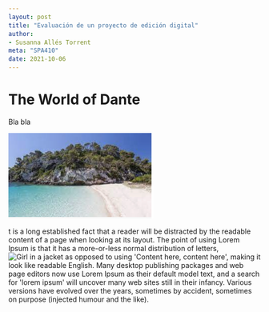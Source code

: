 ```yaml
---
layout: post
title: "Evaluación de un proyecto de edición digital"
author:
- Susanna Allés Torrent
meta: "SPA410"
date: 2021-10-06
---
```


# The World of Dante


Bla bla 


![texto alternativo](/assets/images/001.png)


t is a long established fact that a reader will be distracted by the readable content of a page when looking at its layout. The point of using Lorem Ipsum is that it has a more-or-less normal distribution of letters, <img src="assets/images/001.jpg" alt="Girl in a jacket" width="500" height="600"> as opposed to using 'Content here, content here', making it look like readable English. Many desktop publishing packages and web page editors now use Lorem Ipsum as their default model text, and a search for 'lorem ipsum' will uncover many web sites still in their infancy. Various versions have evolved over the years, sometimes by accident, sometimes on purpose (injected humour and the like). 
